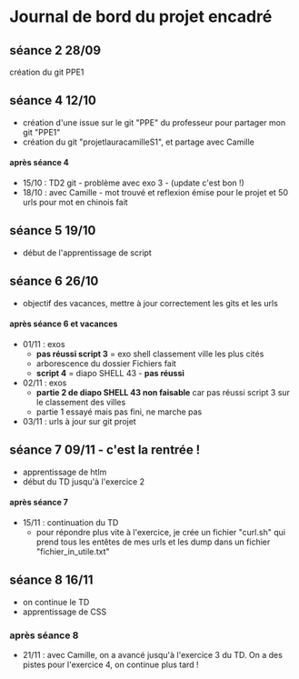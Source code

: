 # Journal de bord du projet encadré


## séance 2 28/09
création du git PPE1


## séance 4 12/10
- création d'une issue sur le git "PPE" du professeur pour partager mon git "PPE1"
- création du git "projetlauracamilleS1", et partage avec Camille

#### après séance 4
- 15/10 : TD2 git - problème avec exo 3 - (update c'est bon !)
- 18/10 : avec Camille - mot trouvé et reflexion émise pour le projet et 50 urls pour mot en chinois fait

## séance 5 19/10
- début de l'apprentissage de script


## séance 6 26/10
- objectif des vacances, mettre à jour correctement les gits et les urls

#### après séance 6 et vacances
- 01/11 : exos
	- **pas réussi script 3** = exo shell classement ville les plus cités
	- arborescence du dossier Fichiers fait
	- **script 4** = diapo SHELL 43 - **pas réussi**
- 02/11 : exos
	- **partie 2 de diapo SHELL 43 non faisable** car pas réussi script 3 sur le classement des villes
	- partie 1 essayé mais pas fini, ne marche pas
- 03/11 : urls à jour sur git projet

## séance 7 09/11 - c'est la rentrée !
- apprentissage de htlm
- début du TD jusqu'à l'exercice 2

#### après séance 7
- 15/11 : continuation du TD 
	- pour répondre plus vite à l'exercice, je crée un fichier "curl.sh" qui prend tous les entêtes de mes urls 
	et les dump dans un fichier "fichier_in_utile.txt"
	
## séance 8 16/11
- on continue le TD
- apprentissage de CSS

### après séance 8
- 21/11 : avec Camille, on a avancé jusqu'à l'exercice 3 du TD. On a des pistes pour l'exercice 4, on continue plus tard !
